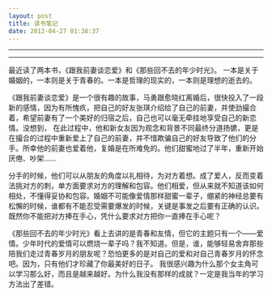 ```yaml
---
layout: post
title: 读书笔记
date: 2012-04-27 01:38:37
---
```


<meta http-equiv='Content-Type' content='text/html; charset=utf-8' />

---

---

最近读了两本书，《跟我前妻谈恋爱》和《那些回不去的年少时光》。
一本是关于婚姻的，一本则是关于青春的。一本是哲理的现实的，一本则是理想的逝去的。

 《跟我前妻谈恋爱》是一个很有趣的故事，马勇跟愈晓红离婚后，很快投入了一段新的感情，因为有所愧疚，把自己的好友张琪介绍给了自己的前妻，并使劲撮合着，希望前妻有了一个美好的归宿之后，自己也可以毫无牵挂地享受自己的新恋情。没想到， 在此过程中，他和新女友因为观念和背景不同最终分道扬镳，更是在撮合的过程中重新爱上了自己的前妻，并不惜欺骗自己的好友导致了他们的分手。所幸他的前妻也爱着他，复婚是在所难免的。他们甜蜜地过了半年，重新开始厌倦、吵架……

分手的时候，他们可以从朋友的角度以礼相待，为对方着想。成了爱人，反而变着法挑对方的刺，单方面要求对方的理解和包容。他们相爱，但从来就不知道该如何相处，不懂得妥协和包容。婚姻不可能像爱情那样甜蜜一辈子，绷紧的神经总要有松懈的时候，谁都有不能忍受需要爆发的时候，关键是事发之后要有正确的认识。既然你不能把对方捧在手心，凭什么要求对方把你一直捧在手心呢？


《那些回不去的年少时光》看上去讲的是青春和友情，但它的主题只有一个——爱情。少年时代的爱情可以燃烧一辈子吗？我不知道。但是，谁，能够轻易舍弃那些陪我们走过青春岁月的朋友呢？恐怕更多的是对自己的爱和对自己青春岁月的怀念吧。因为，只有他们才珍藏了你最美好的日子。
我很感兴趣为什么那个女主角可以学习那么好，而且是越来越好。为什么我没有那样的成就？一定是我当年的学习方法出了差错。


